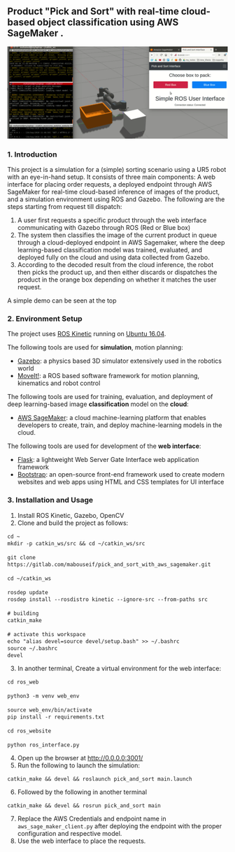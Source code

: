 ## Product "Pick and Sort" with real-time cloud-based object classification using AWS SageMaker . 
<p align="center">
<img src="./media/gif_1.gif" width="600">

### 1. Introduction
This project is a simulation for a (simple) sorting scenario using a UR5 robot with an eye-in-hand setup. It consists of three main components: A web interface for placing order requests, a deployed endpoint through AWS SageMaker for real-time cloud-based inference of images of the product, and a simulation environment using ROS and Gazebo. The following are the steps starting from request till dispatch:
1. A user first requests a specific product through the web interface communicating with Gazebo through ROS (Red or Blue box)
2. The system then classifies the image of the current product in queue through a cloud-deployed endpoint in AWS Sagemaker, where the deep learning-based classification model was trained, evaluated, and deployed fully on the cloud and using data collected from Gazebo.
3. According to the decoded result from the cloud inference, the robot then picks the product up, and then either discards or dispatches the product in the orange box depending on whether it matches the user request.

A simple demo can be seen at the top

### 2. Environment Setup
The project uses [ROS Kinetic](http://wiki.ros.org/kinetic) running on [Ubuntu 16.04](http://releases.ubuntu.com/16.04/).

The following tools are used for **simulation**, motion planning:

* [Gazebo](http://gazebosim.org/): a physics based 3D simulator extensively used in the robotics world
* [MoveIt!](http://moveit.ros.org/): a ROS based software framework for motion planning, kinematics and robot control


The following tools are used for training, evaluation, and deployment of deep learning-based image **classification** model on the **cloud**:

* [AWS SageMaker](https://aws.amazon.com/sagemaker/): a cloud machine-learning platform that enables developers to create, train, and deploy machine-learning models in the cloud. 

The following tools are used for development of the **web interface**:
* [Flask](https://flask.palletsprojects.com/en/1.1.x/): a lightweight Web Server Gate Interface web application framework
* [Bootstrap](https://getbootstrap.com/): an open-source front-end framework used to create modern websites and web apps using HTML and CSS templates for UI interface


### 3. Installation and Usage

1. Install ROS Kinetic, Gazebo, OpenCV
2. Clone and build the project as follows:

```
cd ~
mkdir -p catkin_ws/src && cd ~/catkin_ws/src

git clone https://gitlab.com/mabouseif/pick_and_sort_with_aws_sagemaker.git

cd ~/catkin_ws

rosdep update
rosdep install --rosdistro kinetic --ignore-src --from-paths src

# building
catkin_make

# activate this workspace
echo "alias devel=source devel/setup.bash" >> ~/.bashrc 
source ~/.bashrc
devel
```

3. In another terminal, Create a virtual environment for the web interface:

```
cd ros_web

python3 -m venv web_env

source web_env/bin/activate
pip install -r requirements.txt

cd ros_website

python ros_interface.py
```

4. Open up the browser at http://0.0.0.0:3001/
5. Run the following to launch the simulation:
```
catkin_make && devel && roslaunch pick_and_sort main.launch
```
6. Followed by the following in another terminal 
```
catkin_make && devel && rosrun pick_and_sort main
```
7. Replace the AWS Credentials and endpoint name in `aws_sage_maker_client.py` after deploying the endpoint with the proper configuration and respective model.
8. Use the web interface to place the requests.


